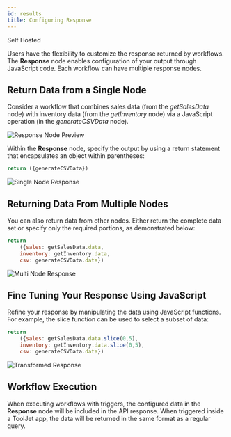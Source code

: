 ```yaml
---
id: results
title: Configuring Response
---
```


<div style={{display:'flex',justifyContent:"start",alignItems:"center",gap:"8px"}}>

<div className="badge badge--self-hosted heading-badge" >   
 <span>Self Hosted</span>
</div>

</div>

Users have the flexibility to customize the response returned by workflows. The **Response** node enables configuration of your output through JavaScript code. Each workflow can have multiple response nodes. 

## Return Data from a Single Node

Consider a workflow that combines sales data (from the *getSalesData* node) with inventory data (from the *getInventory* node) via a JavaScript operation (in the *generateCSVData* node).

<img className="screenshot-full img-full" src="/img/workflows/results/v2/response-nodes-preview.png" alt="Response Node Preview" />

Within the **Response** node, specify the output by using a return statement that encapsulates an object within parentheses:

```js
return ({generateCSVData})
```

<img className="screenshot-full img-full" src="/img/workflows/results/v2/single-node-response.png" alt="Single Node Response" />


## Returning Data From Multiple Nodes

You can also return data from other nodes. Either return the complete data set or specify only the required portions, as demonstrated below:

```js
return 
    ({sales: getSalesData.data,
    inventory: getInventory.data,
    csv: generateCSVData.data})
```

<img className="screenshot-full img-full" src="/img/workflows/results/v2/multi-node-response.png" alt="Multi Node Response" />

## Fine Tuning Your Response Using JavaScript

Refine your response by manipulating the data using JavaScript functions. For example, the slice function can be used to select a subset of data:

```js
return 
    ({sales: getSalesData.data.slice(0,5),
    inventory: getInventory.data.slice(0,5),
    csv: generateCSVData.data})        
```

<img className="screenshot-full img-full" src="/img/workflows/results/v2/transformed-response.png" alt="Transformed Response" />

## Workflow Execution

When executing workflows with triggers, the configured data in the **Response** node will be included in the API response. When triggered inside a ToolJet app, the data will be returned in the same format as a regular query.